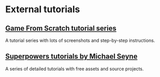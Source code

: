 # External tutorials

## [Game From Scratch tutorial series](http://www.gamefromscratch.com/post/2016/02/01/Superpowers-Tutorial-Series-Part-One-Getting-Started.aspx)

A tutorial series with lots of screenshots and step-by-step instructions.

## [Superpowers tutorials by Michael Seyne](https://github.com/mseyne/superpowers-tutorials)

A series of detailed tutorials with free assets and source projects.
